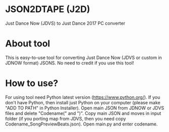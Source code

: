 # JSON2DTAPE (J2D)
Just Dance Now (JDVS) to Just Dance 2017 PC converter

# About tool
This is easy-to-use tool for converting Just Dance Now (JDVS or custom in JDNOW format) JSONS. No need to credit if you use this tool!

# How to use?
For using tool need Python latest version (https://www.python.org/). If you don't have Python, then install just Python on your computer (please make "ADD TO PATH" in Python Installer). Open main JSON from JDNOW or JDVS files and delete "Codename(" and ")". Copy main JSON and moves in input folder (if you porting map from JDVS, then you need copy Codename_SongPreviewBeats.json). Open main.py and enter codename.
